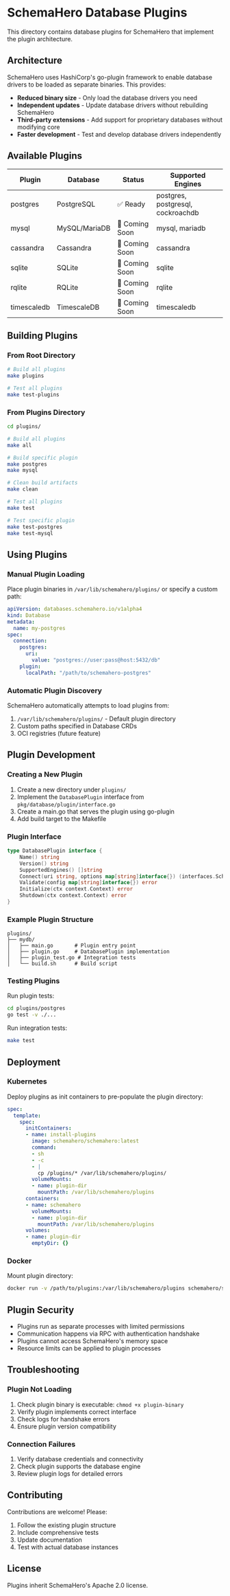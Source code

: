 # SchemaHero Database Plugins

This directory contains database plugins for SchemaHero that implement the plugin architecture.

## Architecture

SchemaHero uses HashiCorp's go-plugin framework to enable database drivers to be loaded as separate binaries. This provides:

- **Reduced binary size** - Only load the database drivers you need
- **Independent updates** - Update database drivers without rebuilding SchemaHero
- **Third-party extensions** - Add support for proprietary databases without modifying core
- **Faster development** - Test and develop database drivers independently

## Available Plugins

| Plugin | Database | Status | Supported Engines |
|--------|----------|--------|-------------------|
| postgres | PostgreSQL | ✅ Ready | postgres, postgresql, cockroachdb |
| mysql | MySQL/MariaDB | 🚧 Coming Soon | mysql, mariadb |
| cassandra | Cassandra | 🚧 Coming Soon | cassandra |
| sqlite | SQLite | 🚧 Coming Soon | sqlite |
| rqlite | RQLite | 🚧 Coming Soon | rqlite |
| timescaledb | TimescaleDB | 🚧 Coming Soon | timescaledb |

## Building Plugins

### From Root Directory
```bash
# Build all plugins
make plugins

# Test all plugins
make test-plugins
```

### From Plugins Directory
```bash
cd plugins/

# Build all plugins
make all

# Build specific plugin
make postgres
make mysql

# Clean build artifacts
make clean

# Test all plugins
make test

# Test specific plugin
make test-postgres
make test-mysql
```

## Using Plugins

### Manual Plugin Loading

Place plugin binaries in `/var/lib/schemahero/plugins/` or specify a custom path:

```yaml
apiVersion: databases.schemahero.io/v1alpha4
kind: Database
metadata:
  name: my-postgres
spec:
  connection:
    postgres:
      uri: 
        value: "postgres://user:pass@host:5432/db"
    plugin:
      localPath: "/path/to/schemahero-postgres"
```

### Automatic Plugin Discovery

SchemaHero automatically attempts to load plugins from:
1. `/var/lib/schemahero/plugins/` - Default plugin directory
2. Custom paths specified in Database CRDs
3. OCI registries (future feature)

## Plugin Development

### Creating a New Plugin

1. Create a new directory under `plugins/`
2. Implement the `DatabasePlugin` interface from `pkg/database/plugin/interface.go`
3. Create a main.go that serves the plugin using go-plugin
4. Add build target to the Makefile

### Plugin Interface

```go
type DatabasePlugin interface {
    Name() string
    Version() string
    SupportedEngines() []string
    Connect(uri string, options map[string]interface{}) (interfaces.SchemaHeroDatabaseConnection, error)
    Validate(config map[string]interface{}) error
    Initialize(ctx context.Context) error
    Shutdown(ctx context.Context) error
}
```

### Example Plugin Structure

```
plugins/
├── mydb/
│   ├── main.go       # Plugin entry point
│   ├── plugin.go     # DatabasePlugin implementation
│   ├── plugin_test.go # Integration tests
│   └── build.sh      # Build script
```

### Testing Plugins

Run plugin tests:
```bash
cd plugins/postgres
go test -v ./...
```

Run integration tests:
```bash
make test
```

## Deployment

### Kubernetes

Deploy plugins as init containers to pre-populate the plugin directory:

```yaml
spec:
  template:
    spec:
      initContainers:
      - name: install-plugins
        image: schemahero/schemahero:latest
        command: 
        - sh
        - -c
        - |
          cp /plugins/* /var/lib/schemahero/plugins/
        volumeMounts:
        - name: plugin-dir
          mountPath: /var/lib/schemahero/plugins
      containers:
      - name: schemahero
        volumeMounts:
        - name: plugin-dir
          mountPath: /var/lib/schemahero/plugins
      volumes:
      - name: plugin-dir
        emptyDir: {}
```

### Docker

Mount plugin directory:
```bash
docker run -v /path/to/plugins:/var/lib/schemahero/plugins schemahero/schemahero
```

## Plugin Security

- Plugins run as separate processes with limited permissions
- Communication happens via RPC with authentication handshake
- Plugins cannot access SchemaHero's memory space
- Resource limits can be applied to plugin processes

## Troubleshooting

### Plugin Not Loading

1. Check plugin binary is executable: `chmod +x plugin-binary`
2. Verify plugin implements correct interface
3. Check logs for handshake errors
4. Ensure plugin version compatibility

### Connection Failures

1. Verify database credentials and connectivity
2. Check plugin supports the database engine
3. Review plugin logs for detailed errors

## Contributing

Contributions are welcome! Please:

1. Follow the existing plugin structure
2. Include comprehensive tests
3. Update documentation
4. Test with actual database instances

## License

Plugins inherit SchemaHero's Apache 2.0 license.